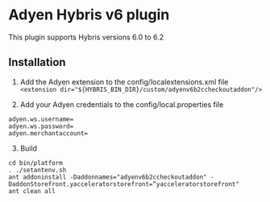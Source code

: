 # Adyen Hybris v6 plugin

This plugin supports Hybris versions 6.0 to 6.2

## Installation

1. Add the Adyen extension to the config/localextensions.xml file
```<extension dir="${HYBRIS_BIN_DIR}/custom/adyenv6b2ccheckoutaddon"/>```

2. Add your Adyen credentials to the config/local.properties file
```
adyen.ws.username=
adyen.ws.password=
adyen.merchantaccount=
```

3. Build
```
cd bin/platform
. ./setantenv.sh
ant addoninstall -Daddonnames="adyenv6b2ccheckoutaddon" -DaddonStorefront.yacceleratorstorefront=“yacceleratorstorefront"
ant clean all
```


